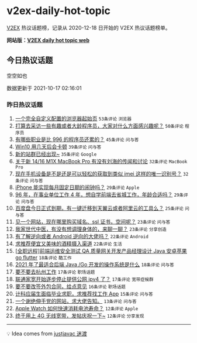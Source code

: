 # v2ex-daily-hot-topic

[V2EX](https://www.v2ex.com/) 热议话题榜，记录从 2020-12-18 日开始的 V2EX 热议话题榜单。

**网站版：[V2EX daily hot topic web](https://boojack.github.io/v2ex-daily-hot-topic-web/)**

## 今日热议话题

<!-- TODAY BEGIN -->

空空如也

数据更新于 2021-10-17 02:16:01

<!-- TODAY END -->

### 昨日热议话题

<!-- YESTERDAY BEGIN -->

1. [一个完全自定义配置的浏览器起始页](https://www.v2ex.com/t/808162) `53条评论` `浏览器`
1. [打算去采访一些有趣或者大龄程序员，大家对什么方面感兴趣呢？](https://www.v2ex.com/t/808199) `50条评论` `程序员`
1. [有哪些职业是比 996 的程序员还累的？](https://www.v2ex.com/t/808245) `45条评论` `问与答`
1. [Win10 用几天后会卡顿](https://www.v2ex.com/t/808194) `39条评论` `问与答`
1. [新的站群已经出现~](https://www.v2ex.com/t/808259) `35条评论` `Google`
1. [关于新 14/16 M1X MacBook Pro 有没有刘海的传闻和讨论](https://www.v2ex.com/t/808163) `32条评论` `MacBook Pro`
1. [现在手机设备是不是还是可以轻松的获取到类似 imei 这样的唯一识别号？](https://www.v2ex.com/t/808171) `32条评论` `问与答`
1. [iPhone 能实现每月固定日期的闹钟吗？](https://www.v2ex.com/t/808217) `29条评论` `Apple`
1. [96 年，在事业单位工作 4 年，想自学前端去省城工作，年龄合适吗？](https://www.v2ex.com/t/808228) `29条评论` `问与答`
1. [百度盘今日正式到期，有一键迁移到天翼云或者阿里云的工具么？](https://www.v2ex.com/t/808168) `25条评论` `问与答`
1. [见一个网站，现在哪里购买域名、ssl 证书，空间呢？](https://www.v2ex.com/t/808214) `23条评论` `问与答`
1. [我家世代中医，有没有想调理身体的，来聊一聊？](https://www.v2ex.com/t/808236) `23条评论` `分享创造`
1. [有了解逆向或者 Android 逆向的大佬吗？](https://www.v2ex.com/t/808246) `22条评论` `Android`
1. [求推荐便宜又美味的酒精摄入渠道](https://www.v2ex.com/t/808243) `22条评论` `生活`
1. [[全职远程]前端运维安全测试 QA 质量网关开发产品经理设计 Java 安卓苹果 go flutter](https://www.v2ex.com/t/808223) `18条评论` `酷工作`
1. [2021 年了最适合后端 Java /Go 开发的操作系统是什么](https://www.v2ex.com/t/808176) `18条评论` `问与答`
1. [要不要去杭州工作](https://www.v2ex.com/t/808221) `17条评论` `职场话题`
1. [联通家宽开始逐步停止提供公网 ipv4 了？](https://www.v2ex.com/t/808218) `17条评论` `宽带症候群`
1. [要不要改签外包合同，给点意见](https://www.v2ex.com/t/808216) `16条评论` `职场话题`
1. [计科应届生面临毕业求职，求推荐找工作 App](https://www.v2ex.com/t/808179) `15条评论` `问与答`
1. [一个谢绝伸手党的网站，求大佬告知。](https://www.v2ex.com/t/808212) `13条评论` `问与答`
1. [Apple Watch 如何快速消耗电池寿命？](https://www.v2ex.com/t/808211) `12条评论` `Apple`
1. [终于用上 4G 无线宽带，发帖庆祝一下~](https://www.v2ex.com/t/808200) `12条评论` `分享发现`

<!-- YESTERDAY END -->

---

💡 Idea comes from [justjavac 迷渡](https://github.com/justjavac/)
